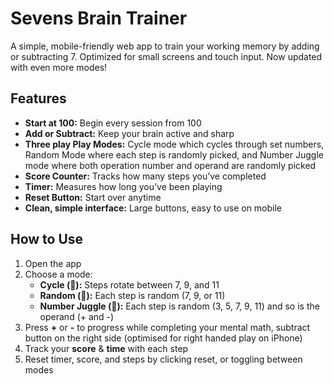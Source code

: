 # Sevens Brain Trainer

A simple, mobile-friendly web app to train your working memory by adding or subtracting 7. Optimized for small screens and touch input. Now updated with even more modes!

## Features

- **Start at 100:** Begin every session from 100  
- **Add or Subtract:** Keep your brain active and sharp
- **Three play Play Modes:** Cycle mode which cycles through set numbers, Random Mode where each step is randomly picked, and Number Juggle mode where both operation number and operand are randomly picked
- **Score Counter:** Tracks how many steps you’ve completed  
- **Timer:** Measures how long you’ve been playing  
- **Reset Button:** Start over anytime  
- **Clean, simple interface:** Large buttons, easy to use on mobile  

## How to Use

1. Open the app  
2. Choose a mode:  
   - **Cycle (🔄):** Steps rotate between 7, 9, and 11  
   - **Random (🎲):** Each step is random (7, 9, or 11)
   - **Number Juggle (🤹):** Each step is random (3, 5, 7, 9, 11) and so is the operand (+ and -)
3. Press **+** or **-** to progress while completing your mental math, subtract button on the right side (optimised for right handed play on iPhone)
4. Track your **score** & **time** with each step  
5. Reset timer, score, and steps by clicking reset, or toggling between modes
